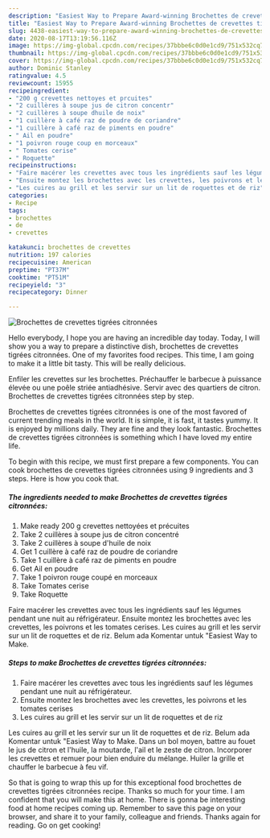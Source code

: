 ```yaml
---
description: "Easiest Way to Prepare Award-winning Brochettes de crevettes tigrées citronnées"
title: "Easiest Way to Prepare Award-winning Brochettes de crevettes tigrées citronnées"
slug: 4438-easiest-way-to-prepare-award-winning-brochettes-de-crevettes-tigrees-citronnees
date: 2020-08-17T13:19:56.116Z
image: https://img-global.cpcdn.com/recipes/37bbbe6c0d0e1cd9/751x532cq70/brochettes-de-crevettes-tigrees-citronnees-photo-principale-de-la-recette.jpg
thumbnail: https://img-global.cpcdn.com/recipes/37bbbe6c0d0e1cd9/751x532cq70/brochettes-de-crevettes-tigrees-citronnees-photo-principale-de-la-recette.jpg
cover: https://img-global.cpcdn.com/recipes/37bbbe6c0d0e1cd9/751x532cq70/brochettes-de-crevettes-tigrees-citronnees-photo-principale-de-la-recette.jpg
author: Dominic Stanley
ratingvalue: 4.5
reviewcount: 15955
recipeingredient:
- "200 g crevettes nettoyes et prcuites"
- "2 cuillères à soupe jus de citron concentr"
- "2 cuillères à soupe dhuile de noix"
- "1 cuillère à café raz de poudre de coriandre"
- "1 cuillère à café raz de piments en poudre"
- " Ail en poudre"
- "1 poivron rouge coup en morceaux"
- " Tomates cerise"
- " Roquette"
recipeinstructions:
- "Faire macérer les crevettes avec tous les ingrédients sauf les légumes pendant une nuit au réfrigérateur."
- "Ensuite montez les brochettes avec les crevettes, les poivrons et les tomates cerises"
- "Les cuires au grill et les servir sur un lit de roquettes et de riz"
categories:
- Recipe
tags:
- brochettes
- de
- crevettes

katakunci: brochettes de crevettes 
nutrition: 197 calories
recipecuisine: American
preptime: "PT37M"
cooktime: "PT51M"
recipeyield: "3"
recipecategory: Dinner

---
```



![Brochettes de crevettes tigrées citronnées](https://img-global.cpcdn.com/recipes/37bbbe6c0d0e1cd9/751x532cq70/brochettes-de-crevettes-tigrees-citronnees-photo-principale-de-la-recette.jpg)

Hello everybody, I hope you are having an incredible day today. Today, I will show you a way to prepare a distinctive dish, brochettes de crevettes tigrées citronnées. One of my favorites food recipes. This time, I am going to make it a little bit tasty. This will be really delicious.

Enfiler les crevettes sur les brochettes. Préchauffer le barbecue à puissance élevée ou une poêle striée antiadhésive. Servir avec des quartiers de citron. Brochettes de crevettes tigrées citronnées step by step.

Brochettes de crevettes tigrées citronnées is one of the most favored of current trending meals in the world. It is simple, it is fast, it tastes yummy. It is enjoyed by millions daily. They are fine and they look fantastic. Brochettes de crevettes tigrées citronnées is something which I have loved my entire life.


To begin with this recipe, we must first prepare a few components. You can cook brochettes de crevettes tigrées citronnées using 9 ingredients and 3 steps. Here is how you cook that.

<!--inarticleads1-->

##### The ingredients needed to make Brochettes de crevettes tigrées citronnées:

1. Make ready 200 g crevettes nettoyées et précuites
1. Take 2 cuillères à soupe jus de citron concentré
1. Take 2 cuillères à soupe d&#39;huile de noix
1. Get 1 cuillère à café raz de poudre de coriandre
1. Take 1 cuillère à café raz de piments en poudre
1. Get  Ail en poudre
1. Take 1 poivron rouge coupé en morceaux
1. Take  Tomates cerise
1. Take  Roquette


Faire macérer les crevettes avec tous les ingrédients sauf les légumes pendant une nuit au réfrigérateur. Ensuite montez les brochettes avec les crevettes, les poivrons et les tomates cerises. Les cuires au grill et les servir sur un lit de roquettes et de riz. Belum ada Komentar untuk &#34;Easiest Way to Make. 

<!--inarticleads2-->

##### Steps to make Brochettes de crevettes tigrées citronnées:

1. Faire macérer les crevettes avec tous les ingrédients sauf les légumes pendant une nuit au réfrigérateur.
1. Ensuite montez les brochettes avec les crevettes, les poivrons et les tomates cerises
1. Les cuires au grill et les servir sur un lit de roquettes et de riz


Les cuires au grill et les servir sur un lit de roquettes et de riz. Belum ada Komentar untuk &#34;Easiest Way to Make. Dans un bol moyen, battre au fouet le jus de citron et l&#39;huile, la moutarde, l&#39;ail et le zeste de citron. Incorporer les crevettes et remuer pour bien enduire du mélange. Huiler la grille et chauffer le barbecue à feu vif. 

So that is going to wrap this up for this exceptional food brochettes de crevettes tigrées citronnées recipe. Thanks so much for your time. I am confident that you will make this at home. There is gonna be interesting food at home recipes coming up. Remember to save this page on your browser, and share it to your family, colleague and friends. Thanks again for reading. Go on get cooking!
